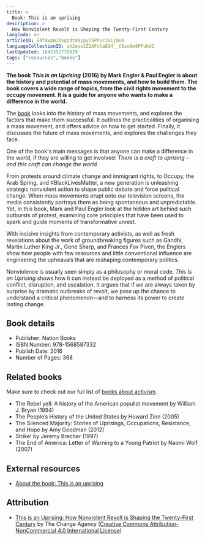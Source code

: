 ```yaml
---
title: >
  Book: This is an uprising
description: >
  How Nonviolent Revolt is Shaping the Twenty-First Century
langCode: en
articleID: E4f4wpHJ3vqzdtO9jpy7SPPucIkijmHA
languageCollectionID: aV2eosSZ1AFxlaEG4__C0zo9m8PPuhdQ
lastUpdated: 1645352776029
tags: ["resources","books"]
---
```


**The book** _**This is an Uprising**_ **(2016) by Mark Engler & Paul Engler is about the history and potential of mass movements, and how to build them. The book covers a wide range of topics, from the civil rights movement to the occupy movement. It is a guide for anyone who wants to make a difference in the world.**

The [book](http://thisisanuprising.org/about/) looks into the history of mass movements, and explores the factors that make them successful. It outlines the practicalities of organising a mass movement, and offers advice on how to get started. Finally, it discusses the future of mass movements, and explores the challenges they face.

One of the book's main messages is that anyone can make a difference in the world, if they are willing to get involved: _There is a craft to uprising – and this craft can change the world._

From protests around climate change and immigrant rights, to Occupy, the Arab Spring, and #BlackLivesMatter, a new generation is unleashing strategic nonviolent action to shape public debate and force political change. When mass movements erupt onto our television screens, the media consistently portrays them as being spontaneous and unpredictable. Yet, in this book, Mark and Paul Engler look at the hidden art behind such outbursts of protest, examining core principles that have been used to spark and guide moments of transformative unrest.

With incisive insights from contemporary activists, as well as fresh revelations about the work of groundbreaking figures such as Gandhi, Martin Luther King Jr., Gene Sharp, and Frances Fox Piven, the Englers show how people with few resources and little conventional influence are engineering the upheavals that are reshaping contemporary politics.

Nonviolence is usually seen simply as a philosophy or moral code. _This Is an Uprising_ shows how it can instead be deployed as a method of political conflict, disruption, and escalation. It argues that if we are always taken by surprise by dramatic outbreaks of revolt, we pass up the chance to understand a critical phenomenon—and to harness its power to create lasting change.

## Book details

-   Publisher: Nation Books
-   ISBN Number: 978-1568587332
-   Publish Date: 2016
-   Number of Pages: 368

## Related books

Make sure to check out our full list of [books about activism](/resources/books).

-   The Rebel yell: A history of the American populist movement by William J. Bryan (1994)
-   The People’s History of the United States by Howard Zinn (2005)
-   The Silenced Majority: Stories of Uprisings, Occupations, Resistance, and Hope by Amy Goodman (2012)
-   Strike! by Jeremy Brecher (1997)
-   The End of America: Letter of Warning to a Young Patriot by Naomi Wolf (2007)

## External resources

-   [About the book: This is an uprising](http://thisisanuprising.org/about/)

## Attribution

-   [This is an Uprising: How Nonviolent Revolt is Shaping the Twenty-First Century](https://thechangeagency.org/this-is-an-uprising-how-nonviolent-revolt-is-shaping-the-twenty-first-century/) by The Change Agency ([Creative Commons Attribution-NonCommercial 4.0 International License](http://creativecommons.org/licenses/by-nc/4.0/))
